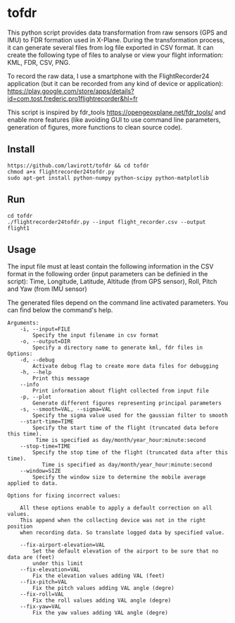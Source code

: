 # tofdr
This python script provides data transformation from raw sensors (GPS and IMU) to FDR formation used in X-Plane. During the transformation process, it can generate several files from log file exported in CSV format. It can create the following type of files to analyse or view your flight information: KML, FDR, CSV, PNG.

To record the raw data, I use a smartphone with the FlightRecorder24 application (but it can be recorded from any kind of device or application):
https://play.google.com/store/apps/details?id=com.tost.frederic.pro1flightrecorder&hl=fr

This script is inspired by fdr_tools https://opengeoxplane.net/fdr_tools/ and enable more features (like avoiding GUI to use command line parameters, generation of figures, more functions to clean source code).

## Install

```
https://github.com/lavirott/tofdr && cd tofdr
chmod a+x flightrecorder24tofdr.py
sudo apt-get install python-numpy python-scipy python-matplotlib
```
## Run

```
cd tofdr
./flightrecorder24tofdr.py --input flight_recorder.csv --output flight1
```

## Usage

The input file must at least contain the following information in the CSV format in the following order (input parameters can be definied in the script): Time, Longitude, Latitude, Altitude (from GPS sensor), Roll, Pitch and Yaw (from IMU sensor)

The generated files depend on the command line activated parameters. You can find below the command's help.

```
Arguments:
    -i, --input=FILE
        Specify the input filename in csv format
    -o, --output=DIR
        Specify a directory name to generate kml, fdr files in
Options:
    -d, --debug
        Activate debug flag to create more data files for debugging
    -h, --help
        Print this message
    --info
        Print information about flight collected from input file
    -p, --plot
        Generate different figures representing principal parameters
    -s, --smooth=VAL, --sigma=VAL
        Specify the sigma value used for the gaussian filter to smooth
    --start-time=TIME
        Specify the start time of the flight (truncated data before this time).
         Time is specified as day/month/year_hour:minute:second
    --stop-time=TIME
        Specify the stop time of the flight (truncated data after this time).
	       Time is specified as day/month/year_hour:minute:second
    --window=SIZE
        Specify the window size to determine the mobile average applied to data.

Options for fixing incorrect values:

    All these options enable to apply a default correction on all values.
    This append when the collecting device was not in the right position
    when recording data. So translate logged data by specified value.

    --fix-airport-elevation=VAL
        Set the default elevation of the airport to be sure that no data are (feet)
        under this limit
    --fix-elevation=VAL
        Fix the elevation values adding VAL (feet)
    --fix-pitch=VAL
        Fix the pitch values adding VAL angle (degre)
    --fix-roll=VAL
        Fix the roll values adding VAL angle (degre)
    --fix-yaw=VAL
        Fix the yaw values adding VAL angle (degre)
```